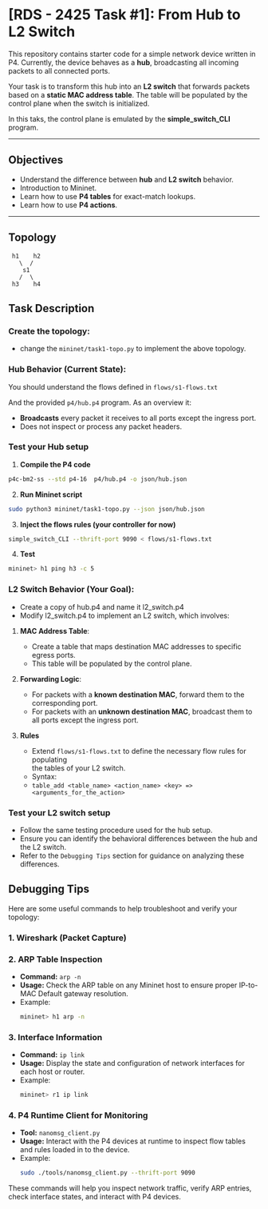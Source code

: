 # **[RDS - 2425 Task #1]: From Hub to L2 Switch**

This repository contains starter code for a simple network device written in P4. Currently, the device behaves as a **hub**, broadcasting all incoming packets to all connected ports. 

Your task is to transform this hub into an **L2 switch** that forwards packets based on a **static MAC address table**. The table will be populated by the control plane when the switch is initialized.

In this taks, the control plane is emulated by the **simple_switch_CLI** program.

---

## **Objectives**
- Understand the difference between **hub** and **L2 switch** behavior.
- Introduction to Mininet.
- Learn how to use **P4 tables** for exact-match lookups.
- Learn how to use **P4 actions**.

---
## **Topology**
     h1    h2
       \  /
        s1
       /  \
     h3    h4
## **Task Description**

### **Create the topology**:
- change the `mininet/task1-topo.py` to implement the above topology.

### **Hub Behavior (Current State)**:
You should understand the flows defined in `flows/s1-flows.txt`

And the provided `p4/hub.p4` program. As an overview it:
- **Broadcasts** every packet it receives to all ports except the ingress port.
- Does not inspect or process any packet headers.

### **Test your Hub setup**
1. **Compile the P4 code**
```bash
p4c-bm2-ss --std p4-16  p4/hub.p4 -o json/hub.json
```
2. **Run Mininet script**
```bash
sudo python3 mininet/task1-topo.py --json json/hub.json
```
3. **Inject the flows rules (your controller for now)**
```bash
simple_switch_CLI --thrift-port 9090 < flows/s1-flows.txt
``` 
4. **Test**
```bash
mininet> h1 ping h3 -c 5
```

### **L2 Switch Behavior (Your Goal)**:
- Create a copy of hub.p4 and name it l2_switch.p4
- Modify l2_switch.p4 to implement an L2 switch, which involves:
1. **MAC Address Table**:
   - Create a table that maps destination MAC addresses to specific egress ports.
   - This table will be populated by the control plane.
2. **Forwarding Logic**:
   - For packets with a **known destination MAC**, forward them to the corresponding port.
   - For packets with an **unknown destination MAC**, broadcast them to all ports except the ingress port.

3. **Rules**
   - Extend `flows/s1-flows.txt` to define the necessary flow rules for populating  
the tables of your L2 switch.
   - Syntax: 
   - `table_add <table_name> <action_name> <key> => <arguments_for_the_action>`

### **Test your L2 switch setup**
   - Follow the same testing procedure used for the hub setup.
   - Ensure you can identify the behavioral differences between the hub and the L2 switch.
   - Refer to the `Debugging Tips` section for guidance on analyzing these differences.

## Debugging Tips

Here are some useful commands to help troubleshoot and verify your topology:

### 1. **Wireshark (Packet Capture)**

### 2. **ARP Table Inspection**
   - **Command:** `arp -n`
   - **Usage:** Check the ARP table on any Mininet host to ensure proper IP-to-MAC Default gateway resolution.
   - Example:
     ```bash
     mininet> h1 arp -n
     ```

### 3. **Interface Information**
   - **Command:** `ip link`
   - **Usage:** Display the state and configuration of network interfaces for each host or router.
   - Example:
     ```bash
     mininet> r1 ip link
     ```

### 4. **P4 Runtime Client for Monitoring**
   - **Tool:** `nanomsg_client.py`
   - **Usage:** Interact with the P4 devices at runtime to inspect flow tables and rules loaded in to the device.
   - Example:
     ```bash
     sudo ./tools/nanomsg_client.py --thrift-port 9090
     ```

These commands will help you inspect network traffic, verify ARP entries, check interface states, and interact with P4 devices.